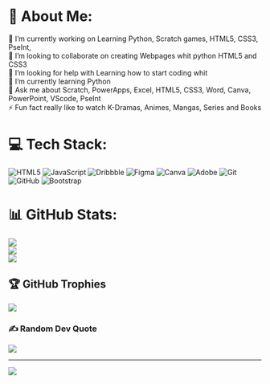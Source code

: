 # 💫 About Me:
🔭 I’m currently working on Learning Python, Scratch games, HTML5, CSS3,  PseInt, <br>👯 I’m looking to collaborate on creating Webpages whit python HTML5 and CSS3<br>🤝 I’m looking for help with Learning how to start coding whit <br>🌱 I’m currently learning Python<br>💬 Ask me about Scratch, PowerApps, Excel, HTML5, CSS3, Word, Canva, PowerPoint, VScode, PseInt<br>⚡ Fun fact really like to watch K-Dramas, Animes, Mangas, Series and Books


# 💻 Tech Stack:
![HTML5](https://img.shields.io/badge/html5-%23E34F26.svg?style=for-the-badge&logo=html5&logoColor=white) ![JavaScript](https://img.shields.io/badge/javascript-%23323330.svg?style=for-the-badge&logo=javascript&logoColor=%23F7DF1E) ![Dribbble](https://img.shields.io/badge/Dribbble-EA4C89?style=for-the-badge&logo=dribbble&logoColor=white) ![Figma](https://img.shields.io/badge/figma-%23F24E1E.svg?style=for-the-badge&logo=figma&logoColor=white) ![Canva](https://img.shields.io/badge/Canva-%2300C4CC.svg?style=for-the-badge&logo=Canva&logoColor=white) ![Adobe](https://img.shields.io/badge/adobe-%23FF0000.svg?style=for-the-badge&logo=adobe&logoColor=white) ![Git](https://img.shields.io/badge/git-%23F05033.svg?style=for-the-badge&logo=git&logoColor=white) ![GitHub](https://img.shields.io/badge/github-%23121011.svg?style=for-the-badge&logo=github&logoColor=white) ![Bootstrap](https://img.shields.io/badge/bootstrap-%238511FA.svg?style=for-the-badge&logo=bootstrap&logoColor=white)
# 📊 GitHub Stats:
![](https://github-readme-stats.vercel.app/api?username=ZurisadaiR2026&theme=city_lights&hide_border=false&include_all_commits=false&count_private=false)<br/>
![](https://github-readme-streak-stats.herokuapp.com/?user=ZurisadaiR2026&theme=city_lights&hide_border=false)<br/>
![](https://github-readme-stats.vercel.app/api/top-langs/?username=ZurisadaiR2026&theme=city_lights&hide_border=false&include_all_commits=false&count_private=false&layout=compact)

## 🏆 GitHub Trophies
![](https://github-profile-trophy.vercel.app/?username=ZurisadaiR2026&theme=dark&no-frame=false&no-bg=true&margin-w=4)

### ✍️ Random Dev Quote
![](https://quotes-github-readme.vercel.app/api?type=horizontal&theme=dark)

---
[![](https://visitcount.itsvg.in/api?id=ZurisadaiR2026&icon=0&color=0)](https://visitcount.itsvg.in)

<!-- Proudly created with GPRM ( https://gprm.itsvg.in ) -->
